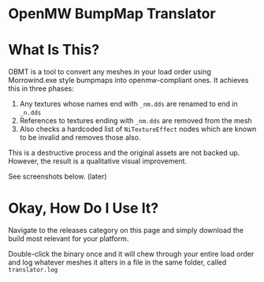 # OpenMW BumpMap Translator

# What Is This?
OBMT is a tool to convert any meshes in your load order using Morrowind.exe style bumpmaps into openmw-compliant ones. It achieves this in three phases: 

1. Any textures whose names end with `_nm.dds` are renamed to end in `_n.dds`
2. References to textures ending with `_nm.dds` are removed from the mesh
3. Also checks a hardcoded list of `NiTextureEffect` nodes which are known to be invalid and removes those also.

This is a destructive process and the original assets are not backed up. However, the result is a qualitative visual improvement. 

See screenshots below. (later)

# Okay, How Do I Use It?

Navigate to the releases category on this page and simply download the build most relevant for your platform.

Double-click the binary once and it will chew through your entire load order and log whatever meshes it alters in a file in the same folder, called `translator.log`
